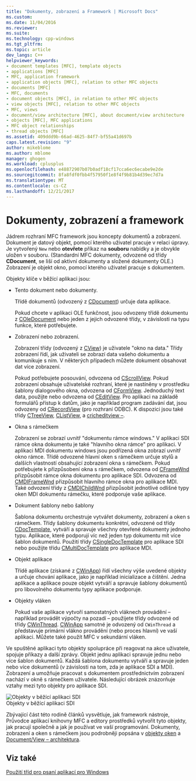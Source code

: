 ```yaml
---
title: "Dokumenty, zobrazení a Framework | Microsoft Docs"
ms.custom: 
ms.date: 11/04/2016
ms.reviewer: 
ms.suite: 
ms.technology: cpp-windows
ms.tgt_pltfrm: 
ms.topic: article
dev_langs: C++
helpviewer_keywords:
- document templates [MFC], template objects
- applications [MFC]
- MFC, application framework
- application objects [MFC], relation to other MFC objects
- documents [MFC]
- MFC, documents
- document objects [MFC], in relation to other MFC objects
- view objects [MFC], relation to other MFC objects
- MFC, views
- document/view architecture [MFC], about document/view architecture
- objects [MFC], MFC applications
- MFC object relationships
- thread objects [MFC]
ms.assetid: 409ddd9b-66ad-4625-84f7-bf55a41d697b
caps.latest.revision: "9"
author: mikeblome
ms.author: mblome
manager: ghogen
ms.workload: cplusplus
ms.openlocfilehash: e48872907b07b0adf18cf17cca6ec6ecabe9e2de
ms.sourcegitcommit: 8fa8fdf0fbb4f57950f1e8f4f9b81b4d39ec7d7a
ms.translationtype: MT
ms.contentlocale: cs-CZ
ms.lasthandoff: 12/21/2017
---
```

# <a name="documents-views-and-the-framework"></a>Dokumenty, zobrazení a framework
Jádrem rozhraní MFC framework jsou koncepty dokumentů a zobrazení. Dokument je datový objekt, pomocí kterého uživatel pracuje v relaci úpravy. Je vytvořený `New` nebo **otevřete** příkaz na **souboru** nabídky a je obvykle uložen v souboru. (Standardní MFC dokumenty, odvozené od třídy **CDocument**, se liší od aktivní dokumenty a složené dokumenty OLE.) Zobrazení je objekt okno, pomocí kterého uživatel pracuje s dokumentem.  
  
 Objekty klíče v běžící aplikaci jsou:  
  
-   Tento dokument nebo dokumenty.  
  
     Třídě dokumentů (odvozený z [CDocument](../mfc/reference/cdocument-class.md)) určuje data aplikace.  
  
     Pokud chcete v aplikaci OLE funkčnost, jsou odvozeny třídě dokumentu z [COleDocument](../mfc/reference/coledocument-class.md) nebo jeden z jejich odvozené třídy, v závislosti na typu funkce, které potřebujete.  
  
-   Zobrazení nebo zobrazení.  
  
     Zobrazení třídy (odvozený z [CView](../mfc/reference/cview-class.md)) je uživatele "okno na data." Třídy zobrazení řídí, jak uživateli se zobrazí data vašeho dokumentu a komunikuje s ním. V některých případech můžete dokument obsahovat dat více zobrazení.  
  
     Pokud potřebujete posouvání, odvozena od [CScrollView](../mfc/reference/cscrollview-class.md). Pokud zobrazení obsahuje uživatelské rozhraní, které je nastíněny v prostředku šablony dialogového okna, odvozena od [CFormView](../mfc/reference/cformview-class.md). Jednoduchý text data, použijte nebo odvozena od [CEditView](../mfc/reference/ceditview-class.md). Pro aplikaci na základě formulářů přístup k datům, jako je například program zadávání dat, jsou odvozeny od [CRecordView](../mfc/reference/crecordview-class.md) (pro rozhraní ODBC). K dispozici jsou také třídy [CTreeView](../mfc/reference/ctreeview-class.md), [CListView](../mfc/reference/clistview-class.md), a [cricheditview –](../mfc/reference/cricheditview-class.md).  
  
-   Okna s rámečkem  
  
     Zobrazení se zobrazí uvnitř "dokumentu rámce windows." V aplikaci SDI rámce okna dokumentu je také "hlavního okna rámce" pro aplikaci. V aplikaci MDI dokumentu windows jsou podřízená okna zobrazí uvnitř okno rámce. Třídě odvozené hlavní oken s rámečkem určuje stylů a dalších vlastností obsahující zobrazení okna s rámečkem. Pokud potřebujete k přizpůsobení okna s rámečkem, odvozena od [CFrameWnd](../mfc/reference/cframewnd-class.md) přizpůsobit rámce okna dokumentu pro aplikace SDI. Odvozena od [CMDIFrameWnd](../mfc/reference/cmdiframewnd-class.md) přizpůsobit hlavního rámce okna pro aplikace MDI. Také odvození třídy z [CMDIChildWnd](../mfc/reference/cmdichildwnd-class.md) přizpůsobit jednotlivé odlišné typy oken MDI dokumentu rámečku, které podporuje vaše aplikace.  
  
-   Dokument šablony nebo šablony  
  
     Šablona dokumentu orchestruje vytvářet dokumenty, zobrazení a oken s rámečkem. Třídy šablony dokumentu konkrétní, odvozené od třídy [CDocTemplate](../mfc/reference/cdoctemplate-class.md), vytváří a spravuje všechny otevřené dokumenty jednoho typu. Aplikace, které podporují víc než jeden typ dokumentu mít více šablon dokumentů. Použití třídy [CSingleDocTemplate](../mfc/reference/csingledoctemplate-class.md) pro aplikace SDI nebo použijte třídu [CMultiDocTemplate](../mfc/reference/cmultidoctemplate-class.md) pro aplikace MDI.  
  
-   Objekt aplikace  
  
     Třídě aplikace (získané z [CWinApp](../mfc/reference/cwinapp-class.md)) řídí všechny výše uvedené objekty a určuje chování aplikace, jako je například inicializace a čištění. Jedna aplikace a aplikace pouze objekt vytváří a spravuje šablony dokumentů pro libovolného dokumentu typy aplikace podporuje.  
  
-   Objekty vláken  
  
     Pokud vaše aplikace vytvoří samostatných vláknech provádění – například provádět výpočty na pozadí – použijete třídy odvozené od třídy [CWinThread](../mfc/reference/cwinthread-class.md). [CWinApp](../mfc/reference/cwinapp-class.md) samotné je odvozený od `CWinThread` a představuje primární vlákno provádění (nebo proces hlavní) ve vaší aplikaci. Můžete také použít MFC v sekundární vláken.  
  
 Ve spuštěné aplikaci tyto objekty spolupráce při reagovat na akce uživatele, spojuje příkazy a další zprávy. Objekt jednu aplikaci spravuje jednu nebo více šablon dokumentů. Každá šablona dokumentu vytváří a spravuje jeden nebo více dokumentů (v závislosti na tom, zda je aplikace SDI a MDI). Zobrazení a umožňuje pracovat s dokumentem prostřednictvím zobrazení nachází v okně s rámečkem uživatele. Následující obrázek znázorňuje vztahy mezi tyto objekty pro aplikace SDI.  
  
 ![Objekty v běžící aplikaci SDI](../mfc/media/vc386v1.gif "vc386v1")  
Objekty v běžící aplikaci SDI  
  
 Zbývající část této rodině článků vysvětluje, jak framework nástroje, Průvodce aplikací knihovny MFC a editory prostředků vytvořit tyto objekty, jak pracují společně a jak je používat ve vaší programování. Dokumenty, zobrazení a oken s rámečkem jsou podrobněji popsána v [objekty oken](../mfc/window-objects.md) a [Document/View – architektura](../mfc/document-view-architecture.md).  
  
## <a name="see-also"></a>Viz také  
 [Použití tříd pro psaní aplikací pro Windows](../mfc/using-the-classes-to-write-applications-for-windows.md)
